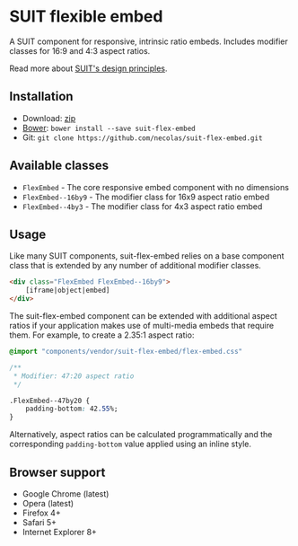 # SUIT flexible embed

A SUIT component for responsive, intrinsic ratio embeds. Includes modifier
classes for 16:9 and 4:3 aspect ratios.

Read more about [SUIT's design principles](https://github.com/necolas/suit/).

## Installation

* Download: [zip](https://github.com/necolas/suit-flex-embed/zipball/master)
* [Bower](https://github.com/twitter/bower/): `bower install --save suit-flex-embed`
* Git: `git clone https://github.com/necolas/suit-flex-embed.git`

## Available classes

* `FlexEmbed` - The core responsive embed component with no dimensions
* `FlexEmbed--16by9` - The modifier class for 16x9 aspect ratio embed
* `FlexEmbed--4by3` - The modifier class for 4x3 aspect ratio embed

## Usage

Like many SUIT components, suit-flex-embed relies on a base component class
that is extended by any number of additional modifier classes.

```html
<div class="FlexEmbed FlexEmbed--16by9">
    [iframe|object|embed]
</div>
```

The suit-flex-embed component can be extended with additional aspect ratios if your
application makes use of multi-media embeds that require them. For example, to
create a 2.35:1 aspect ratio:

```css
@import "components/vendor/suit-flex-embed/flex-embed.css"

/**
 * Modifier: 47:20 aspect ratio
 */

.FlexEmbed--47by20 {
    padding-bottom: 42.55%;
}
```

Alternatively, aspect ratios can be calculated programmatically and the
corresponding `padding-bottom` value applied using an inline style.

## Browser support

* Google Chrome (latest)
* Opera (latest)
* Firefox 4+
* Safari 5+
* Internet Explorer 8+
